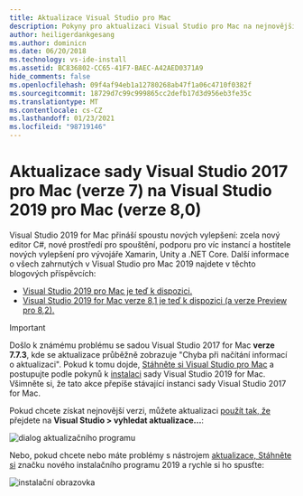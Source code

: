 ```yaml
---
title: Aktualizace Visual Studio pro Mac
description: Pokyny pro aktualizaci Visual Studio pro Mac na nejnovější verzi.
author: heiligerdankgesang
ms.author: dominicn
ms.date: 06/20/2018
ms.technology: vs-ide-install
ms.assetid: BC836802-CC65-41F7-BAEC-A42AED0371A9
hide_comments: false
ms.openlocfilehash: 09f4af94eb1a12780268ab47f1a06c4710f0382f
ms.sourcegitcommit: 18729d7c99c999865cc2defb17d3d956eb3fe35c
ms.translationtype: MT
ms.contentlocale: cs-CZ
ms.lasthandoff: 01/23/2021
ms.locfileid: "98719146"
---
```

# <a name="update-visual-studio-2017-for-mac-version-7-to-visual-studio-2019-for-mac-version-80"></a>Aktualizace sady Visual Studio 2017 pro Mac (verze 7) na Visual Studio 2019 pro Mac (verze 8,0)

Visual Studio 2019 for Mac přináší spoustu nových vylepšení: zcela nový editor C#, nové prostředí pro spouštění, podporu pro víc instancí a hostitele nových vylepšení pro vývojáře Xamarin, Unity a .NET Core. Další informace o všech zahrnutých v Visual Studio pro Mac 2019 najdete v těchto blogových příspěvcích:

- [Visual Studio 2019 pro Mac je teď k dispozici.](https://devblogs.microsoft.com/visualstudio/visual-studio-2019-for-mac-is-now-available/)
- [Visual Studio 2019 for Mac verze 8,1 je teď k dispozici (a verze Preview pro 8,2).](https://devblogs.microsoft.com/visualstudio/visual-studio-2019-for-mac-version-8-1-is-now-available-and-a-preview-for-8-2/)

> [!IMPORTANT]
> Došlo k známému problému se sadou Visual Studio 2017 for Mac **verze 7.7.3**, kde se aktualizace průběžně zobrazuje "Chyba při načítání informací o aktualizaci". Pokud k tomu dojde, [Stáhněte si Visual Studio pro Mac](https://visualstudio.microsoft.com/vs/mac/) a postupujte podle pokynů k [instalaci](./installation.md?view=vsmac-2019&preserve-view=true) sady Visual Studio 2019 for Mac. Všimněte si, že tato akce přepíše stávající instanci sady Visual Studio 2017 for Mac.

Pokud chcete získat nejnovější verzi, můžete aktualizaci [použít tak, že](./update.md?view=vsmac-2017&preserve-view=true) přejdete na **Visual Studio > vyhledat aktualizace...**:

![dialog aktualizačního programu](media/update-vsmac-updater.png)

Nebo, pokud chcete nebo máte problémy s nástrojem [aktualizace, Stáhněte si](https://visualstudio.microsoft.com/vs/mac/) značku nového instalačního programu 2019 a rychle si ho spusťte:

![instalační obrazovka](media/update-vsmac-installer.png)